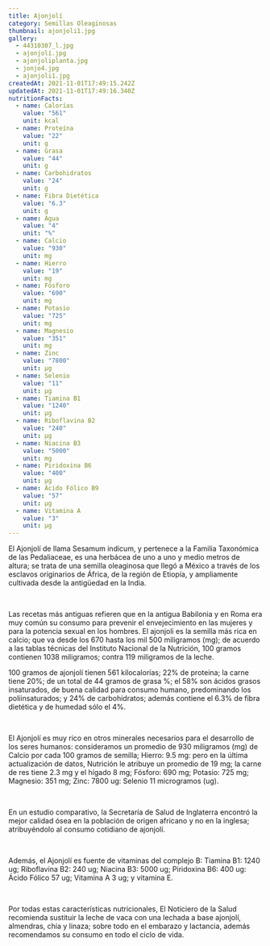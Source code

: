 ```yaml
---
title: Ajonjolí
category: Semillas Oleaginosas
thumbnail: ajonjoli1.jpg
gallery:
  - 44310307_l.jpg
  - ajonjolí.jpg
  - ajonjoliplanta.jpg
  - jonjo4.jpg
  - ajonjoli1.jpg
createdAt: 2021-11-01T17:49:15.242Z
updatedAt: 2021-11-01T17:49:16.340Z
nutritionFacts:
  - name: Calorías
    value: "561"
    unit: kcal
  - name: Proteína
    value: "22"
    unit: g
  - name: Grasa
    value: "44"
    unit: g
  - name: Carbohidratos
    value: "24"
    unit: g
  - name: Fibra Dietética
    value: "6.3"
    unit: g
  - name: Agua
    value: "4"
    unit: "%"
  - name: Calcio
    value: "930"
    unit: mg
  - name: Hierro
    value: "19"
    unit: mg
  - name: Fósforo
    value: "690"
    unit: mg
  - name: Potasio
    value: "725"
    unit: mg
  - name: Magnesio
    value: "351"
    unit: mg
  - name: Zinc
    value: "7800"
    unit: µg
  - name: Selenio
    value: "11"
    unit: µg
  - name: Tiamina B1
    value: "1240"
    unit: µg
  - name: Riboflavina B2
    value: "240"
    unit: µg
  - name: Niacina B3
    value: "5000"
    unit: mg
  - name: Piridoxina B6
    value: "400"
    unit: µg
  - name: Ácido Fólico B9
    value: "57"
    unit: µg
  - name: Vitamina A
    value: "3"
    unit: µg
---
```

El Ajonjolí de llama Sesamum indicum, y pertenece a la Familia Taxonómica de las Pedaliaceae, es una herbácea de uno a uno y medio metros de altura; se trata de una semilla oleaginosa que llegó a México a través de los esclavos originarios de África, de la región de Etiopía, y ampliamente cultivada desde la antigüedad en la India.

<br/>

Las recetas más antiguas refieren que en la antigua Babilonia y en Roma era muy común su consumo para prevenir el envejecimiento en las mujeres y para la potencia sexual en los hombres. El ajonjoli es la semilla más rica en calcio; que va desde los 670 hasta los mil 500 miligramos (mg); de acuerdo a las tablas técnicas del Instituto Nacional de la Nutrición, 100 gramos contienen 1038 miligramos; contra 119 miligramos de la leche.

100 gramos de ajonjolí tienen 561 kilocalorías; 22% de proteina; la carne tiene 20%; de un total de 44 gramos de grasa %; el 58% son ácidos grasos insaturados, de buena calidad para consumo humano, predominando los poliinsaturados; y 24% de carbohidratos; además contiene el 6.3% de fibra dietética y de humedad sólo el 4%.

<br/>

El Ajonjolí es muy rico en otros minerales necesarios para el desarrollo de los seres humanos: consideramos un promedio de 930 miligramos (mg) de Calcio por cada 100 gramos de semilla; Hierro: 9.5 mg: pero en la última actualización de datos, Nutrición le atribuye un promedio de 19 mg; la carne de res tiene 2.3 mg y el hígado 8 mg; Fósforo: 690 mg; Potasio: 725 mg; Magnesio: 351 mg; Zinc: 7800 ug: Selenio 11 microgramos (ug).

<br/>

En un estudio comparativo, la Secretaría de Salud de Inglaterra encontró la mejor calidad ósea en la población de origen africano y no en la inglesa; atribuyéndolo al consumo cotidiano de ajonjolí.

<br/>

Además, el Ajonjolí es fuente de vitaminas del complejo B: Tiamina B1: 1240 ug; Riboflavina B2: 240 ug; Niacina B3: 5000 ug; Piridoxina B6: 400 ug: Ácido Fólico 57 ug; Vitamina A 3 ug; y vitamina E.

<br/>

Por todas estas características nutricionales, El Noticiero de la Salud recomienda sustituir la leche de vaca con una lechada a base ajonjolí, almendras, chía y linaza; sobre todo en el embarazo y lactancia, además recomendamos su consumo en todo el ciclo de vida.
